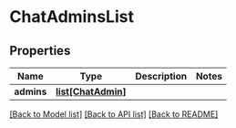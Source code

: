 # ChatAdminsList

## Properties
Name | Type | Description | Notes
------------ | ------------- | ------------- | -------------
**admins** | [**list[ChatAdmin]**](ChatAdmin.md) |  | 

[[Back to Model list]](../README.md#documentation-for-models) [[Back to API list]](../README.md#documentation-for-api-endpoints) [[Back to README]](../README.md)


